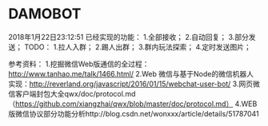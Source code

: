 # DAMOBOT

2018年1月22日23:12:51
已经实现的功能：
1.全部接收；
2.自动回复；
3.部分发送；
TODO：
1.拉人入群；
2.踢人出群；
3.群内玩法探索；
4.定时发送图片；

参考资料：
1.挖掘微信Web版通信的全过程：http://www.tanhao.me/talk/1466.html/
2.Web 微信与基于Node的微信机器人实现：http://reverland.org/javascript/2016/01/15/webchat-user-bot/
3.网页微信客户端封包大全qwx/doc/protocol.md （https://github.com/xiangzhai/qwx/blob/master/doc/protocol.md）
4.WEB版微信协议部分功能分析http://blog.csdn.net/wonxxx/article/details/51787041
